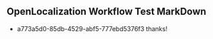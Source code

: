 ## OpenLocalization Workflow Test MarkDown
* a773a5d0-85db-4529-abf5-777ebd5376f3 thanks!

<!--HONumber=Jul16_HO4-->


